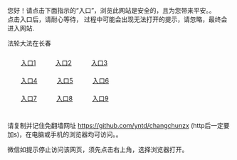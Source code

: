 您好！请点击下面指示的“入口”，浏览此网站是安全的，且为您带来平安。。 <br/>
点击入口后，请耐心等待， 过程中可能会出现无法打开的提示，请忽略，最终会进入网站. </br>

法轮大法在长春<br/>
<div style="padding:10px"><a style="margin:20px" target="_blank" href="http://d9b2f2gqv0av5.cloudfront.net/zytas?fvixekhk" id="ccLink1" rel="nofollow">入口1</a> <a target="_blank" style="margin:20px" href="http://d3np0wc504ca4x.cloudfront.net/zytas?meezocv" id="ccLink2" rel="nofollow">入口2</a> <a style="margin:20px" target="_blank" href="http://d2pcxp308xc0zq.cloudfront.net/zytas?sihoay" id="ccLink3" rel="nofollow">入口3</a></div>

<div style="padding:10px" ><a style="margin:20px" target="_blank" href="http://d9b2f2gqv0av5.cloudfront.net/zytas?fvixekhk" id="ccLink4" rel="nofollow">入口4</a> <a style="margin:20px" href="http://d3np0wc504ca4x.cloudfront.net/zytas?meezocv" target="_blank" id="ccLink5" rel="nofollow">入口5</a> <a style="margin:20px" href="http://d2pcxp308xc0zq.cloudfront.net/zytas?sihoay" target="_blank" id="ccLink6" rel="nofollow">入口6</a></div>

<div style="padding:10px"><a style="margin:20px" target="_blank" href="http://d9b2f2gqv0av5.cloudfront.net/zytas?fvixekhk" id="ccLink7" rel="nofollow">入口7</a> <a style="margin:20px" href="http://d3np0wc504ca4x.cloudfront.net/zytas?meezocv" target="_blank" id="ccLink8" rel="nofollow">入口8</a> <a style="margin:20px" target="_blank" href="http://d2pcxp308xc0zq.cloudfront.net/zytas?sihoay" id="ccLink9" rel="nofollow">入口9</a></div>

<br/>



请复制并记住免翻墙网址 https://github.com/yntd/changchunzx (http后一定要加s)，在电脑或手机的浏览器均可访问。。<br/>

微信如提示停止访问该网页，须先点击右上角，选择浏览器打开。
